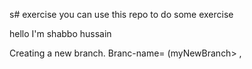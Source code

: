 s# exercise
you can use this repo to do some exercise

hello I'm shabbo hussain 



Creating a new branch.
Branc-name= (myNewBranch> ,
